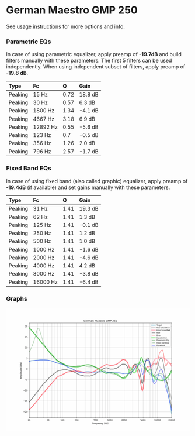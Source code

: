 # German Maestro GMP 250
See [usage instructions](https://github.com/jaakkopasanen/AutoEq#usage) for more options and info.

### Parametric EQs
In case of using parametric equalizer, apply preamp of **-19.7dB** and build filters manually
with these parameters. The first 5 filters can be used independently.
When using independent subset of filters, apply preamp of **-19.8 dB**.

| Type    | Fc       |    Q | Gain    |
|:--------|:---------|:-----|:--------|
| Peaking | 15 Hz    | 0.72 | 18.8 dB |
| Peaking | 30 Hz    | 0.57 | 6.3 dB  |
| Peaking | 1800 Hz  | 1.34 | -4.1 dB |
| Peaking | 4667 Hz  | 3.18 | 6.9 dB  |
| Peaking | 12892 Hz | 0.55 | -5.6 dB |
| Peaking | 123 Hz   | 0.7  | -0.5 dB |
| Peaking | 356 Hz   | 1.26 | 2.0 dB  |
| Peaking | 796 Hz   | 2.57 | -1.7 dB |

### Fixed Band EQs
In case of using fixed band (also called graphic) equalizer, apply preamp of **-19.4dB**
(if available) and set gains manually with these parameters.

| Type    | Fc       |    Q | Gain    |
|:--------|:---------|:-----|:--------|
| Peaking | 31 Hz    | 1.41 | 19.3 dB |
| Peaking | 62 Hz    | 1.41 | 1.3 dB  |
| Peaking | 125 Hz   | 1.41 | -0.1 dB |
| Peaking | 250 Hz   | 1.41 | 1.2 dB  |
| Peaking | 500 Hz   | 1.41 | 1.0 dB  |
| Peaking | 1000 Hz  | 1.41 | -1.6 dB |
| Peaking | 2000 Hz  | 1.41 | -4.6 dB |
| Peaking | 4000 Hz  | 1.41 | 4.2 dB  |
| Peaking | 8000 Hz  | 1.41 | -3.8 dB |
| Peaking | 16000 Hz | 1.41 | -6.4 dB |

### Graphs
![](./German%20Maestro%20GMP%20250.png)